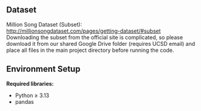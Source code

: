 ## Dataset

Million Song Dataset (Subset): http://millionsongdataset.com/pages/getting-dataset/#subset  
Downloading the subset from the official site is complicated, so please download it from our shared Google Drive folder (requires UCSD email) and place all files in the main project directory before running the code.

## Environment Setup

**Required libraries:**
- Python ≥ 3.13  
- pandas
